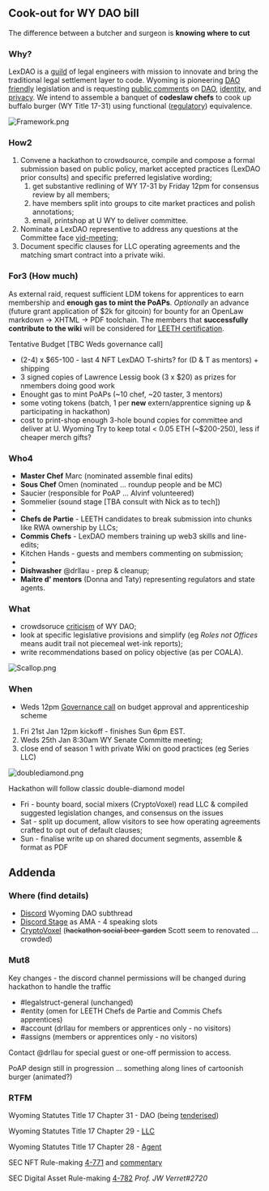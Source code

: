 ## Cook-out for WY DAO bill

The difference between a butcher and surgeon is **knowing where to cut**

### Why?

LexDAO is a [guild](https://lexdao.substack.com/p/legal-engineering-certification-via-nft) of legal engineers with mission to innovate and bring the traditional legal settlement layer to code. Wyoming is pioneering [DAO friendly](https://www.coindesk.com/policy/2021/04/22/state-lawmaker-explains-wyomings-newly-passed-dao-llc-law/) legislation and is requesting [public comments](https://www.wyoleg.gov/Calendar/20220101/Meeting?type=committee&id=13118) on [DAO]( https://wyoleg.gov/InterimCommittee/2021/S19-2022012422LSO-0063v0.6.pdf), [identity](https://wyoleg.gov/InterimCommittee/2021/S19-2022012422LSO-0203v0.6.pdf), and [privacy](https://wyoleg.gov/InterimCommittee/2021/S19-2022012422LSO-0146v0.7.pdf). We intend to assemble a banquet of **codeslaw chefs** to cook up buffalo burger (WY Title 17-31) using functional ([regulatory](https://coala.global/wp-content/uploads/2021/06/DAO-Model-Law.pdf)) equivalence.

![Framework.png](https://storage.googleapis.com/assets.dework.xyz/uploads/27bea1ef-2e97-43c1-a24a-58cee36ef631/Framework.png)

### How2

1. Convene a hackathon to crowdsource, compile and compose a formal submission based on public policy, market accepted practices (LexDAO prior consults) and specific preferred legislative wording;
    1. get substantive redlining of WY 17-31 by Friday 12pm for consensus review by all members;
    2. have members split into groups to cite market practices and polish annotations;
    3. email, printshop at U WY to deliver committee.  
1. Nominate a LexDAO representive to address any questions at the Committee face [vid-meeting](https://wyoleg-gov.zoom.us/webinar/register/WN_ZZ-Tk063RTCbH38Z22SHJw);
1. Document specific clauses for LLC operating agreements and the matching smart contract into a private wiki.

### For3 (How much)
As external raid, request sufficient LDM tokens for apprentices to earn membership and **enough gas to mint the PoAPs**. *Optionally* an advance (future grant application of $2k for gitcoin) for bounty for an OpenLaw markdown -> XHTML -> PDF toolchain. The members that **successfully contribute to the wiki** will be considered for [LEETH certification](https://medium.com/@NickJRishwain/legal-engineering-certification-via-nft-by-lexdao-891350abdc2d).

Tentative Budget [TBC Weds governance call]
- (2-4) x $65-100 - last 4 NFT LexDAO T-shirts? for (D & T as mentors) + shipping
- 3 signed copies of Lawrence Lessig book (3 x $20) as prizes for nmembers doing good work
- Enought gas to mint PoAPs (~10 chef, ~20 taster, 3 mentors)
- some voting tokens (batch, 1 per **new** extern/apprentice signing up & participating in hackathon)
- cost to print-shop enough 3-hole bound copies for committee and deliver at U. Wyoming
Try to keep total < 0.05 ETH (~$200-250), less if cheaper merch gifts?

### Who4
- **Master Chef** Marc (nominated assemble final edits)
- **Sous Chef** Omen (nominated ... roundup people and be MC)
- Saucier (responsible for PoAP ... Alvinf volunteered)
- Sommelier (sound stage [TBA consult with Nick as to tech])
- 
- **Chefs de Partie** - LEETH candidates to break submission into chunks like RWA ownership by LLCs;
- **Commis Chefs** - LexDAO members training up web3 skills and line-edits;
- Kitchen Hands - guests and members commenting on submission;
- 
- **Dishwasher** @drllau - prep & cleanup;
- **Maitre d' mentors** (Donna and Taty) representing regulators and state agents.

### What

- crowdsoruce [criticism](https://lexdao.substack.com/p/wyoming-built-a-home-for-daos-but) of WY DAO;
- look at specific legislative provisions and simplify (eg _Roles not Offices_ means audit trail not piecemeal wet-ink reports);
- write recommendations based on policy objective (as per COALA).

 ![Scallop.png](https://storage.googleapis.com/assets.dework.xyz/uploads/d2458746-291c-4a63-b260-c1ded09eb5d3/Scallop.png)

### When

- Weds 12pm [Governance call](https://discord.gg/5PsZYCBz?event=931580979708059648) on budget approval and apprenticeship scheme
1. Fri 21st Jan 12pm kickoff - finishes Sun 6pm EST.
2. Weds 25th Jan 8:30am WY Senate Committe meeting;
3. close end of season 1 with private Wiki on good practices (eg Series LLC)

 ![doublediamond.png](https://storage.googleapis.com/assets.dework.xyz/uploads/679d5aac-a4f6-43b3-8c47-441ad5b111e2/doublediamond.png)

Hackathon will follow classic double-diamond model
- Fri - bounty board, social mixers (CryptoVoxel) read LLC & compiled suggested legislation changes, and consensus on the issues
- Sat - split up document, allow visitors to see how operating agreements crafted to opt out of default clauses;
- Sun - finalise write up on shared document segments, assemble & format as PDF

## Addenda
### Where (find details)
- [Discord](https://discord.gg/mVM9UC85) Wyoming DAO subthread
- [Discord Stage](https://discord.com/events/682960432272506907/933230133635080252) as AMA - 4 speaking slots
- [CryptoVoxel](https://www.cryptovoxels.com/parcels/2223 ) (~~hackathon social beer-garden~~ Scott seem to renovated ... crowded)

### Mut8
Key changes - the discord channel permissions will be changed during hackathon to handle the traffic
- #legalstruct-general (unchanged)
- #entity  (omen for LEETH Chefs de Partie and Commis Chefs apprentices)
- #account (drllau for members or apprentices only - no visitors)
- #assigns (members or apprentices only - no visitors)

Contact @drllau for special guest or one-off permission to access.

PoAP design still in progression ... something along lines of cartoonish burger (animated?)

### RTFM  

Wyoming Statutes Title 17 Chapter 31 - DAO (being [tenderised](https://github.com/drllau/hackathon-/blob/master/WY_Statute_Title17/Chapter31-DAO.md))

Wyoming Statutes Title 17 Chapter 29 - [LLC](https://law.justia.com/codes/wyoming/2020/title-17/chapter-29/)

Wyoming Statutes Title 17 Chapter 28 - [Agent](https://law.justia.com/codes/wyoming/2020/title-17/chapter-28/)
 
SEC NFT Rule-making [4-771](https://www.sec.gov/rules/petitions/2021/petn4-771.pdf) and [commentary](https://www.natlawreview.com/article/rulemaking-petition-seeks-sec-guidance-nfts)

SEC Digital Asset Rule-making [4-782](https://www.sec.gov/rules/petitions/2022/petn4-782.pdf) _Prof. JW Verret#2720_
 
